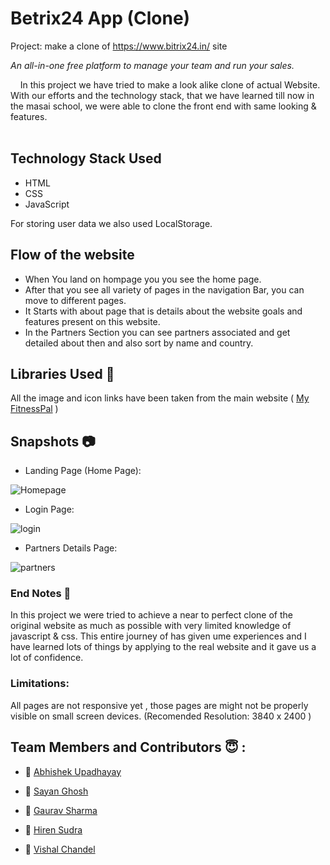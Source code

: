 # Betrix24 App (Clone)
Project: make a clone of https://www.bitrix24.in/ site

*An all-in-one free platform to manage your team and run your sales.*

&nbsp;&nbsp;&nbsp;&#160;In this project we have tried to make a look alike clone of actual Website. With our efforts and the technology stack, that we have learned till now in the masai school, we were able to clone the front end with same looking & features. <br><br>

## Technology Stack Used

- HTML
- CSS
- JavaScript

For storing user data we also used LocalStorage.

## Flow of the website 
- When You land on hompage you you see the home page.
- After that you see all variety of pages in the navigation Bar, you can move to different pages.
- It Starts with about page that is details about the website goals and features present on this website. 
- In the Partners Section you can see partners associated and get detailed about then and also sort by name and country. 

## Libraries Used 🌟
All the image and icon links have been taken from the main website ( [My FitnessPal]([www.Betrix24.com](https://www.bitrix24.in/)/) )

## Snapshots 📷
- Landing Page (Home Page):
  
![Homepage](https://user-images.githubusercontent.com/105644684/199645944-14bee903-4980-4e62-adc4-39bf15e56846.JPG)

- Login Page:

![login](https://user-images.githubusercontent.com/105644684/199645968-6d96b43d-2197-4b6b-a1c3-b72a733c7932.JPG)

- Partners Details Page:

![partners](https://user-images.githubusercontent.com/105644684/199646011-7d614d0e-cf1f-45ed-9d56-9a969e6a38a0.JPG)


### End Notes 📑
In this project we were tried to achieve a near to perfect clone of the original website as much as possible with very limited knowledge of javascript & css. This entire journey of has given ume experiences and I have learned lots of things by applying to the real website and it gave us a lot of confidence.

### Limitations:
All pages are not responsive yet , those pages are might not be properly visible on small screen devices.
(Recomended Resolution: 3840 x 2400 )

## Team Members and Contributors 😇 :

- 👤 [Abhishek Upadhayay](https://github.com/arupadhyay25)

- 👤 [Sayan Ghosh](https://github.com/Sayan97Ghosh)
    
- 👤 [Gaurav Sharma](https://github.com/gauravfar93)
  
- 👤 [Hiren Sudra](https://github.com/HirenShudra)

- 👤 [Vishal Chandel](https://github.com/vishal97600)
